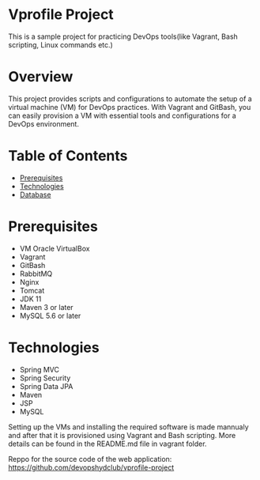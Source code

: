# Vprofile Project
This is a sample project for practicing DevOps tools(like Vagrant, Bash scripting, Linux commands etc.)

# Overview
This project provides scripts and configurations to automate the setup of a virtual machine (VM) for DevOps practices. With Vagrant and GitBash, you can easily provision a VM with essential tools and configurations for a DevOps environment.

# Table of Contents
- [Prerequisites](#prerequisites)
- [Technologies](#technologies)
- [Database](#database)

# Prerequisites
- VM Oracle VirtualBox
- Vagrant
- GitBash
- RabbitMQ
- Nginx
- Tomcat
- JDK 11
- Maven 3 or later
- MySQL 5.6 or later

# Technologies 
- Spring MVC
- Spring Security
- Spring Data JPA
- Maven
- JSP
- MySQL

Setting up the VMs and installing the required software is made mannualy and after that it is provisioned using Vagrant and Bash scripting. More details can be found in the README.md file in vagrant folder.


Reppo for the source code of the web application:
https://github.com/devopshydclub/vprofile-project
